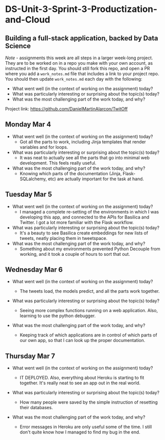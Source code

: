 # DS-Unit-3-Sprint-3-Productization-and-Cloud
Building a full-stack application, backed by Data Science
--------------------

*Note* - assignments this week are all steps in a larger week-long project. They
are to be worked on in a repo you make with your own account, as instructed in
the first day. You should still fork this repo, and open a PR where you add a
`work_notes.md` file that includes a link to your project repo. You should then
update `work_notes.md` each day with the following:

- What went well (in the context of working on the assignment) today?
- What was particularly interesting or surprising about the topic(s) today?
- What was the most challenging part of the work today, and why?

Project link: https://github.com/DanielMartinAlarcon/TwitOff

## Monday Mar 4
- What went well (in the context of working on the assignment) today?
    - Got all the parts to work, including Jinja templates that render variables and for loops.
- What was particularly interesting or surprising about the topic(s) today?
    - It was neat to actually see all the parts that go into minimal web development. This feels really useful.
- What was the most challenging part of the work today, and why?
    - Knowing which parts of the documentation (Jinja, Flask-SQLalchemy, etc) are actually important for the task at hand.

## Tuesday Mar 5
- What went well (in the context of working on the assignment) today?
    - I managed a complete re-setting of the environments in which I was developing this app, and connected to the APIs for Basilica and Twitter.  I got a lot more familiar with the Flask workflow.
- What was particularly interesting or surprising about the topic(s) today?
    - It's a beauty to see Basilica create embeddings for new lists of tweets, neatly placing them in tweetspace.
- What was the most challenging part of the work today, and why?
    - Something about my environments prevented Python Decouple from working, and it took a couple of hours to sort that out. 

## Wednesday Mar 6
- What went well (in the context of working on the assignment) today?
    - The tweets load, the models predict, and all the parts work together.

- What was particularly interesting or surprising about the topic(s) today?
    - Seeing more complex functions running on a web application. Also, learning to use the python debugger.
- What was the most challenging part of the work today, and why?
    - Keeping track of which applications are in control of which parts of our own app, so that I can look up the proper documentation.


## Thursday Mar 7
- What went well (in the context of working on the assignment) today?
    - IT DEPLOYED.  Also, everything about Heroku is starting to fit together.  It's really neat to see an app out in the real world.

- What was particularly interesting or surprising about the topic(s) today?
    - How many people were saved by the simple instruction of resetting their databases.

- What was the most challenging part of the work today, and why?
    - Error messages in Heroku are only useful some of the time. I still don't quite know how I managed to find my bug in the end.